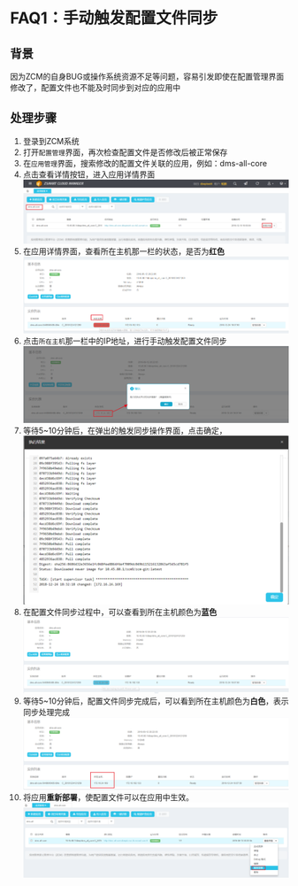 # FAQ1：手动触发配置文件同步
## 背景

  因为ZCM的自身BUG或操作系统资源不足等问题，容易引发即使在配置管理界面修改了，配置文件也不能及时同步到对应的应用中
## 处理步骤
1. 登录到ZCM系统
2. 打开`配置管理`界面，再次检查配置文件是否修改后被正常保存
3. 在`应用管理`界面，搜索修改的配置文件关联的应用，例如：dms-all-core
4. 点击查看详情按钮，进入应用详情界面
![应用管理](/images/zcm/sou-suo-ying-yong.png)
5. 在应用详情界面，查看所在主机那一栏的状态，是否为**红色**
![应用详情1](/images/zcm/ying-yong-xiang-qing.png)
6. 点击`所在主机`那一栏中的IP地址，进行手动触发配置文件同步
![应用详情2](/images/zcm/ying-yong-xiang-qing-2.png)
7. 等待5~10分钟后，在弹出的触发同步操作界面，点击确定，
![应用详情3](/images/zcm/ying-yong-xiang-qing-3.png)
8. 在配置文件同步过程中，可以查看到所在主机颜色为**蓝色**
![应用详情4](/images/zcm/ying-yong-xiang-qing-4.png)
8. 等待5~10分钟后，配置文件同步完成后，可以看到所在主机颜色为**白色**，表示同步处理完成
![应用详情5](/images/zcm/ying-yong-xiang-qing-5.png)
9. 将应用**重新部署**，使配置文件可以在应用中生效。
![应用详情6](/images/zcm/ying-yong-xiang-qing-6.png)